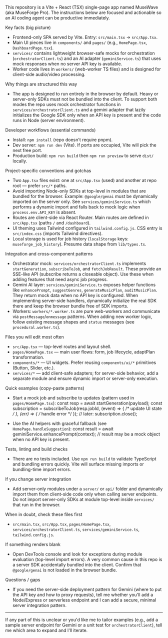 This repository is a Vite + React (TSX) single-page app named MuseWave (aka MuseForge Pro). The instructions below are focused and actionable so an AI coding agent can be productive immediately.

Key facts (big picture)
- Frontend-only SPA served by Vite. Entry: `src/main.tsx` -> `src/App.tsx`.
- Main UI pieces live in `components/` and `pages/` (e.g., `HomePage.tsx`, `DashboardPage.tsx`).
- `services/` contains lightweight browser-safe mocks for orchestration (`orchestratorClient.ts`) and an AI adapter (`geminiService.ts`) that uses mock responses when no server API key is available.
- Worker code lives in `workers/` (web-worker TS files) and is designed for client-side audio/video processing.

Why things are structured this way
- The app is designed to run entirely in the browser by default. Heavy or server-only SDKs must not be bundled into the client. To support both modes the repo uses mock orchestrator functions in `services/orchestratorClient.ts` and a gemini adapter that lazily initializes the Google SDK only when an API key is present and the code runs in Node (server environment).

Developer workflows (essential commands)
- Install: `npm install` (repo doesn't require pnpm). 
- Dev server: `npm run dev` (Vite). If ports are occupied, Vite will pick the next free port.
- Production build: `npm run build` then `npm run preview` to serve `dist/` locally.

Project-specific conventions and gotchas
- Two `App.tsx` files exist: one at `src/App.tsx` (used) and another at repo root — prefer `src/*` paths.
- Avoid importing Node-only SDKs at top-level in modules that are bundled for the browser. Example: `@google/genai` must be dynamically imported on the server only. See `services/geminiService.ts` which performs a dynamic import and falls back to mock logic when `process.env.API_KEY` is absent.
- Routes are client-side via React Router. Main routes are defined in `src/App.tsx` (paths `/` and `/dashboard`).
- UI theming uses Tailwind configured in `tailwind.config.js`. CSS entry is `src/index.css` (imports Tailwind directives).
- Local storage is used for job history (`localStorage` keys: `museforge_job_history`). Presume data shape from `lib/types.ts`.

Integration and cross-component patterns
- Orchestrator mock: `services/orchestratorClient.ts` implements `startGeneration`, `subscribeToJob`, and `fetchJobResult`. These provide an SSE-like API (subscribe returns a closeable object). Use these when adding features that need async job progress.
- Gemini AI layer: `services/geminiService.ts` exposes helper functions like `enhancePrompt`, `suggestGenres`, `generateMusicPlan`, `auditMusicPlan`. They return mock data when no API key is configured. When implementing server-side handlers, dynamically initialize the real SDK there and keep the browser bundle free of SDK imports.
- Workers: `workers/*.worker.ts` are pure web-workers and communicate via `postMessage`/`onmessage` patterns. When adding new worker logic, follow existing message shapes and `status` messages (see `procedural.worker.ts`).

Files you will edit most often
- `src/App.tsx` — top-level routes and layout shell.
- `pages/HomePage.tsx` — main user flows: form, job lifecycle, adaptPlan transformation.
- `components/*` — UI widgets. Prefer reusing `components/ui/*` primitives (Button, Slider, etc.).
- `services/*` — add client-safe adapters; for server-side behavior, add a separate module and ensure dynamic import or server-only execution.

Quick examples (copy-paste patterns)
- Start a mock job and subscribe to updates (pattern used in `pages/HomePage.tsx`):
  const resp = await startGeneration(payload);
  const subscription = subscribeToJob(resp.jobId, (event) => { /* update UI state */ }, (err) => { /* handle error */ });
  // later: subscription.close();

- Use the AI helpers with graceful fallback (see `HomePage.handleSuggestion`):
  const result = await geminiService.enhancePrompt(context);
  // result may be a mock object when no API key is present.

Tests, linting and build checks
- There are no tests included. Use `npm run build` to validate TypeScript and bundling errors quickly. Vite will surface missing imports or bundling-time import errors.

If you change server integration
- Add server-only modules under a `server/` or `api/` folder and dynamically import them from client-side code only when calling server endpoints. Do not import server-only SDKs at module top-level inside `services/` that run in the browser.

When in doubt, check these files first
- `src/main.tsx`, `src/App.tsx`, `pages/HomePage.tsx`, `services/orchestratorClient.ts`, `services/geminiService.ts`, `tailwind.config.js`.

If something renders blank
- Open DevTools console and look for exceptions during module evaluation (top-level import errors). A very common cause in this repo is a server SDK accidentally bundled into the client. Confirm that `@google/genai` is not loaded in the browser bundle.

Questions / gaps
- If you need the server-side deployment pattern for Gemini (where to put the API key and how to proxy requests), tell me whether you'll add a Node/Express or serverless endpoint and I can add a secure, minimal server integration pattern.

---
If any part of this is unclear or you'd like me to tailor examples (e.g., add a sample server endpoint for Gemini or a unit test for `orchestratorClient`), tell me which area to expand and I'll iterate.
